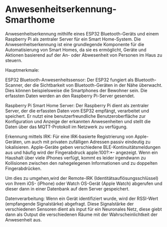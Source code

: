 # Anwesenheitserkennung-Smarthome
Anwesenheitserkennung mithilfe eines ESP32 Bluetooth-Geräts und einem Raspberry Pi als zentraler Server für ein Smart Home-System. Die Anwesenheitserkennung ist eine grundlegende Komponente für die Automatisierung von Smart Homes, da sie es ermöglicht, Geräte und Aktionen basierend auf der An- oder Abwesenheit von Personen im Haus zu steuern.

Hauptmerkmale:

ESP32 Bluetooth-Anwesenheitssensor: Der ESP32 fungiert als Bluetooth-Scanner, der die Sichtbarkeit von Bluetooth-Geräten in der Nähe überwacht. Dies können beispielsweise die Smartphones der Bewohner sein. Die erfassten Daten werden an den Raspberry Pi-Server gesendet.

Raspberry Pi Smart Home Server: Der Raspberry Pi dient als zentraler Server, der die erfassten Daten vom ESP32 empfängt, verarbeitet und speichert. Er nutzt eine benutzerfreundliche Benutzeroberfläche zur Konfiguration und Anzeige der erkannten Anwesenheiten und stellt die Daten über das MQTT-Protokoll im Netzwerk zu verfügung.

Erkennung mittels IRK: Für eine IRK-basierte Registrierung von Apple-Geräten, um auch mit privaten zufälligen Adressen passiv eindeutig zu lokalisieren. Apple-Geräte geben verschiedene BLE-Kontinuitätsmeldungen aus und häufig wird der Fingerabdruck apple:100?:*- angezeigt. Wenn ein Haushalt über viele iPhones verfügt, kommt es leider irgendwann zu Kollisionen zwischen den nahegelegenen Informationen und zu doppelten Fingerabdrücken.

Um dies zu umgehen,wird der Remote-IRK (Identitätsauflösungsschlüssel) von Ihrem iOS- (iPhone) oder Watch OS-Gerät (Apple Watch) abgerufen und dieser dann in einer Datenbank auf dem Server gespeichert.



Datenverarbeitung: Wenn ein Gerät identifiziert wurde, wird der RSSI-Wert (empfangende Signalstärke) abgefragt. Diese Signalstärke der verschiedenen Sensoren dient als input für ein Neuronales Netz, diese giebt dann als Output die verschiedenen Räume mit der Wahrscheinlichtkeit der Anwesenheit aus. 
